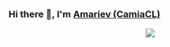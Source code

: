 <!-- <h3 align="center"> -->
  ### Hi there 👋, I'm [Amariev (CamiaCL)](https://github.com/CamiaCL)
  <!-- <a href=”https://github.com/CamiaCL”>Amariev (CamiaCL)</a> -->
<!-- <!https://github.com/DenverCoder1/readme-typing-svg-- </h3> -->

<p align="center">
  <img src="https://readme-typing-svg.herokuapp.com/?lines=Welcome to my profile; :3&font=Fira%20Code&center=true&width=380&height=50">
</p>
<!--
**CamiaCL/CamiaCL** is a ✨ _special_ ✨ repository because its `README.md` (this file) appears on your GitHub profile.

Here are some ideas to get you started:

- 🔭 I’m currently working on ...
- 🌱 I’m currently learning ...
- 👯 I’m looking to collaborate on ...
- 🤔 I’m looking for help with ...
- 💬 Ask me about ...
- 📫 How to reach me: ...
- 😄 Pronouns: ...
- ⚡ Fun fact: ...
-->

[![CamiaCL's github stats](https://github-readme-stats.vercel.app/api?username=CamiaCL&show_icons=true&theme=merko)](https://github.com/CamiaCL)
[![Top Langs](https://github-readme-stats.vercel.app/api/top-langs/?username=CamiaCL&layout=compact&theme=merko)](https://github.com/anuraghazra/github-readme-stats)[

<a href="https://github.com/CamiaCL/github-readme-activity-graph"><img alt="Amariev's Activity Graph" src="https://denvercoder1-activity-graph.herokuapp.com/graph/?username=CamiaCL&bg_color=1F222E&color=F8D866&line=F85D7F&point=FFFFFF&hide_border=true" /></a>">
